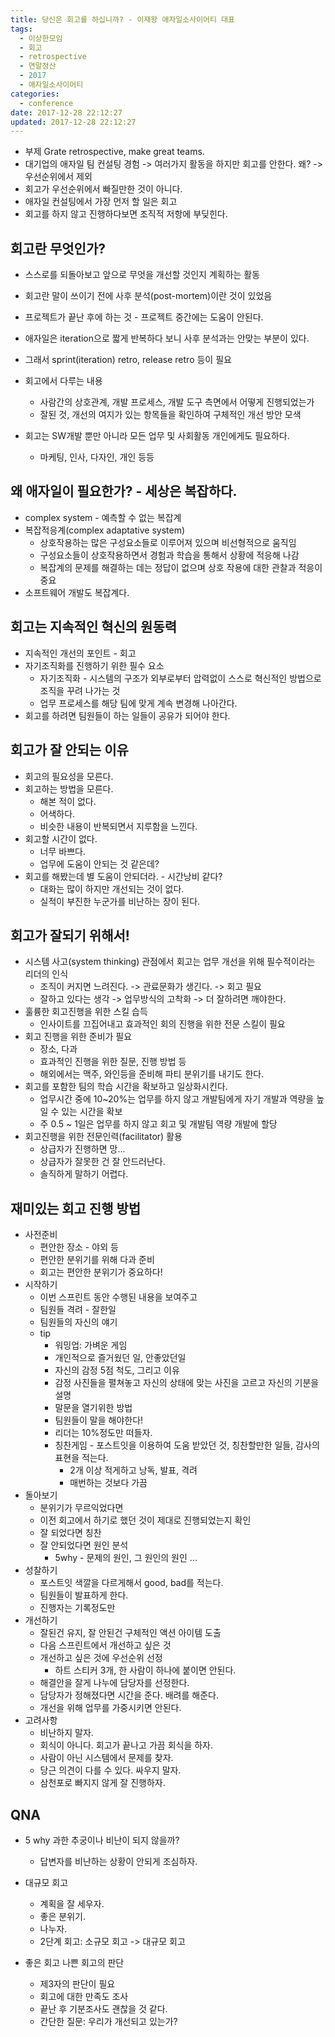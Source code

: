 ```yaml
---
title: 당신은 회고를 하십니까? - 이재왕 애자일소사이어티 대표
tags:
  - 이상한모임
  - 회고
  - retrospective
  - 연말정산
  - 2017
  - 애자일소사이어티
categories:
  - conference
date: 2017-12-28 22:12:27
updated: 2017-12-28 22:12:27
---
```


* 부제 Grate retrospective, make great teams.
* 대기업의 애자일 팀 컨설팅 경험 -> 여러가지 활동을 하지만 회고를 안한다. 왜? -> 우선순위에서 제외
* 회고가 우선순위에서 빠질만한 것이 아니다.
* 애자일 컨설팅에서 가장 먼저 할 일은 회고
* 회고를 하지 않고 진행하다보면 조직적 저항에 부딪힌다.

## 회고란 무엇인가?
* 스스로를 되돌아보고 앞으로 무엇을 개선할 것인지 계획하는 활동
* 회고란 말이 쓰이기 전에 사후 분석(post-mortem)이란 것이 있었음
* 프로젝트가 끝난 후에 하는 것 - 프로젝트 중간에는 도움이 안된다.
* 애자일은 iteration으로 짧게 반복하다 보니 사후 분석과는 안맞는 부분이 있다.
* 그래서 sprint(iteration) retro, release retro 등이 필요

* 회고에서 다루는 내용
    * 사람간의 상호관계, 개발 프로세스, 개발 도구 측면에서 어떻게 진행되었는가
    * 잘된 것, 개선의 여지가 있는 항목들을 확인하여 구체적인 개선 방안 모색

* 회고는 SW개발 뿐만 아니라 모든 업무 및 사회활동 개인에게도 필요하다.
    * 마케팅, 인사, 다자인, 개인 등등

## 왜 애자일이 필요한가? - 세상은 복잡하다.
* complex system - 예측할 수 없는 복잡계
* 복잡적응계(complex adaptative system)
    * 상호작용하는 많은 구성요소들로 이루어져 있으며 비선형적으로 움직임
    * 구성요소들이 상호작용하면서 경험과 학습을 통해서 상황에 적응해 나감
    * 복잡계의 문제를 해결하는 데는 정답이 없으며 상호 작용에 대한 관찰과 적응이 중요
* 소프트웨어 개발도 복잡계다.

## 회고는 지속적인 혁신의 원동력
* 지속적인 개선의 포인트 - 회고
* 자기조직화를 진행하기 위한 필수 요소
    * 자기조직화 - 시스템의 구조가 외부로부터 압력없이 스스로 혁신적인 방법으로 조직을 꾸려 나가는 것
    * 업무 프로세스를 해당 팀에 맞게 계속 변경해 나아간다.
* 회고를 하려면 팀원들이 하는 일들이 공유가 되어야 한다.

## 회고가 잘 안되는 이유
* 회고의 필요성을 모른다.
* 회고하는 방법을 모른다.
    * 해본 적이 없다.
    * 어색하다.
    * 비슷한 내용이 반복되면서 지루함을 느낀다.
* 회고할 시간이 없다.
    * 너무 바쁘다.
    * 업무에 도움이 안되는 것 같은데?
* 회고를 해봤는데 별 도움이 안되더라. - 시간낭비 같다?
    * 대화는 많이 하지만 개선되는 것이 없다.
    * 실적이 부진한 누군가를 비난하는 장이 된다.

## 회고가 잘되기 위해서!
* 시스템 사고(system thinking) 관점에서 회고는 업무 개선을 위해 필수적이라는 리더의 인식
    * 조직이 커지면 느려진다. -> 관료문화가 생긴다. -> 회고 필요
    * 잘하고 있다는 생각 -> 업무방식의 고착화 -> 더 잘하려면 깨야한다.
* 훌륭한 회고진행을 위한 스킬 습득
    * 인사이트를 끄집어내고 효과적인 회의 진행을 위한 전문 스킬이 필요
* 회고 진행을 위한 준비가 필요
    * 장소, 다과
    * 효과적인 진행을 위한 질문, 진행 방법 등
    * 해외에서는 맥주, 와인등을 준비해 파티 분위기를 내기도 한다.
* 회고를 포함한 팀의 학습 시간을 확보하고 일상화시킨다.
    * 업무시간 중에 10~20%는 업무를 하지 않고 개발팀에게 자기 개발과 역량을 높일 수 있는 시간을 확보
    * 주 0.5 ~ 1일은 업무를 하지 않고 회고 및 개발팀 역량 개발에 할당
* 회고진행을 위한 전문인력(facilitator) 활용
    * 상급자가 진행하면 망...
    * 상급자가 잘못한 건 잘 안드러난다.
    * 솔직하게 말하기 어렵다.

## 재미있는 회고 진행 방법
* 사전준비
    * 편안한 장소 - 야외 등
    * 편안한 분위기를 위해 다과 준비
    * 회고는 편안한 분위기가 중요하다!
* 시작하기
    * 이번 스프린트 동안 수행된 내용을 보여주고
    * 팀원들 격려 - 잘한일
    * 팀원들의 자신의 얘기
    * tip
        * 워밍업: 가벼운 게임
        * 개인적으로 즐거웠던 일, 안좋았던일
        * 자신의 감정 5점 척도, 그리고 이유
        * 감정 사진들을 펼쳐놓고 자신의 상태에 맞는 사진을 고르고 자신의 기분을 설명
        * 말문을 열기위한 방법
        * 팀원들이 말을 해야한다!
        * 리더는 10%정도만 떠들자.
        * 칭찬게임 - 포스트잇을 이용하여 도움 받았던 것, 칭찬할만한 일들, 감사의 표현을 적는다.
            * 2개 이상 적게하고 낭독, 발표, 격려
            * 매번하는 것보다 가끔
* 돌아보기
    * 분위기가 무르익었다면
    * 이전 회고에서 하기로 했던 것이 제대로 진행되었는지 확인
    * 잘 되었다면 칭찬
    * 잘 안되었다면 원인 분석
        * 5why - 문제의 원인, 그 원인의 원인 ...
* 성찰하기
    * 포스트잇 색깔을 다르게해서 good, bad를 적는다.
    * 팀원들이 발표하게 한다.
    * 진행자는 기록정도만
* 개선하기
    * 잘된건 유지, 잘 안된건 구체적인 액션 아이템 도출
    * 다음 스프린트에서 개선하고 싶은 것
    * 개선하고 싶은 것에 우선순위 선정
        * 하트 스티커 3개, 한 사람이 하나에 붙이면 안된다.
    * 해결안을 잘게 나누에 담당자를 선정한다.
    * 담당자가 정해졌다면 시간을 준다. 배려를 해준다.
    * 개선을 위해 업무를 가중시키면 안된다.
* 고려사항
    * 비난하지 말자.
    * 회식이 아니다. 회고가 끝나고 가끔 회식을 하자.
    * 사람이 아닌 시스템에서 문제를 찾자.
    * 당근 의견이 다를 수 있다. 싸우지 말자.
    * 삼천포로 빠지지 않게 잘 진행하자.

## QNA
* 5 why 과한 추궁이나 비난이 되지 않을까?
    * 답변자를 비난하는 상황이 안되게 조심하자.

* 대규모 회고
    * 계획을 잘 세우자.
    * 좋은 분위기.
    * 나누자. 
    * 2단계 회고: 소규모 회고 -> 대규모 회고 

* 좋은 회고 나쁜 회고의 판단
    * 제3자의 판단이 필요
    * 회고에 대한 만족도 조사
    * 끝난 후 기분조사도 괜찮을 것 같다.
    * 간단한 질문: 우리가 개선되고 있는가?
